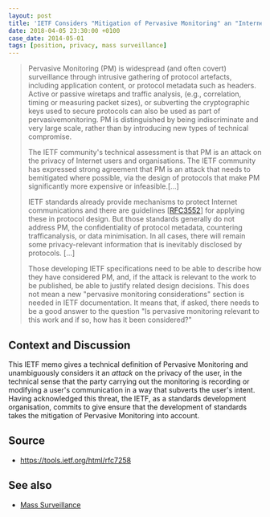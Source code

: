 ```yaml
---
layout: post
title: 'IETF Considers "Mitigation of Pervasive Monitoring" an "Internet Best Current Practice"'
date: 2018-04-05 23:30:00 +0100
case_date: 2014-05-01
tags: [position, privacy, mass surveillance]
---
```


> Pervasive Monitoring (PM) is widespread (and often covert) surveillance through intrusive gathering of protocol artefacts, including application content, or protocol metadata such as headers. Active or passive wiretaps and traffic analysis, (e.g., correlation, timing or measuring packet sizes), or subverting the cryptographic keys used to secure protocols can also be used as part of pervasivemonitoring. PM is distinguished by being indiscriminate and very large scale, rather than by introducing new types of technical compromise.
>
> The IETF community's technical assessment is that PM is an attack on the privacy of Internet users and organisations. The IETF community has expressed strong agreement that PM is an attack that needs to bemitigated where possible, via the design of protocols that make PM significantly more expensive or infeasible.[...]
>
> IETF standards already provide mechanisms to protect Internet communications and there are guidelines [[RFC3552](https://tools.ietf.org/html/rfc3552)] for applying these in protocol design. But those standards generally do not address PM, the confidentiality of protocol metadata, countering trafficanalysis, or data minimisation. In all cases, there will remain some privacy-relevant information that is inevitably disclosed by protocols.  [...]
>
> Those developing IETF specifications need to be able to describe how they have considered PM, and, if the attack is relevant to the work to be published, be able to justify related design decisions. This does not mean a new "pervasive monitoring considerations" section is needed in IETF documentation. It means that, if asked, there needs to be a good answer to the question "Is pervasive monitoring relevant to this work and if so, how has it been considered?"


## Context and Discussion
This IETF memo gives a technical definition of Pervasive Monitoring and unambiguously considers it an _attack_ on the privacy of the user, in the technical sense that the party carrying out the monitoring is recording or modifying a user's communication in a way that subverts the user's intent. Having acknowledged this threat, the IETF, as a standards development organisation, commits to give ensure that the development of standards takes the mitigation of Pervasive Monitoring into account.


## Source
* <https://tools.ietf.org/html/rfc7258>


## See also
* [Mass Surveillance](/tag/mass-surveillance)
